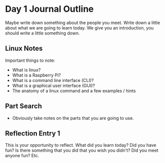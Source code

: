 # Day 1 Journal Outline
Maybe write down something about the people you meet.
Write down a little about what we are going to learn today. We give you an introduction, you should write a little something down.

## Linux Notes
Important things to note:
- What is linux?
- What is a Raspberry Pi?
- What is a command line interface (CLI)?
- What is a graphical user interface (GUI)?
- The anatomy of a linux command and a few examples / hints

## Part Search
- Obviously take notes on the parts that you are going to use.

## Reflection Entry 1
This is your opportunity to reflect. What did you learn today? Did you have fun? Is there something that you did that you wish you didn't? Did you meet anyone fun? Etc.

